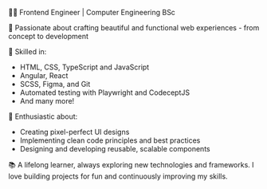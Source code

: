 👩‍💻 Frontend Engineer | Computer Engineering BSc

🌟 Passionate about crafting beautiful and functional web experiences - from concept to development

🔧 Skilled in:

- HTML, CSS, TypeScript and JavaScript
- Angular, React
- SCSS, Figma, and Git
- Automated testing with Playwright and CodeceptJS
- And many more!

🚀 Enthusiastic about:

- Creating pixel-perfect UI designs
- Implementing clean code principles and best practices
- Designing and developing reusable, scalable components

📚 A lifelong learner, always exploring new technologies and frameworks. I love building projects for fun and continuously improving my skills.
